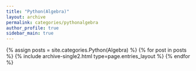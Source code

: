 ```yaml
---
title: "Python(Algebra)"
layout: archive
permalink: categories/pythonalgebra
author_profile: true
sidebar_main: true
---
```


{% assign posts = site.categories.Python(Algebra) %}
{% for post in posts %} {% include archive-single2.html type=page.entries_layout %} {% endfor %}
